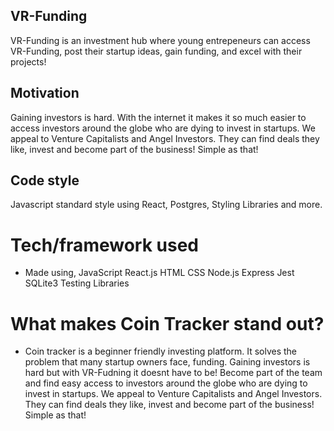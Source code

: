 ## VR-Funding
VR-Funding is an investment hub where young entrepeneurs can access VR-Funding, post their startup ideas, gain funding, and excel with their projects!

## Motivation
Gaining investors is hard. With the internet it makes it so much easier to access investors around the globe who are dying to invest in startups. We appeal to Venture Capitalists and Angel Investors. They can find deals they like, invest and become part of the business! Simple as that!

## Code style
Javascript standard style using React, Postgres, Styling Libraries and more.

# Tech/framework used
- Made using,
JavaScript
React.js
HTML
CSS
Node.js
Express
Jest
SQLite3
Testing Libraries


# What makes Coin Tracker stand out?
- Coin tracker is a beginner friendly investing platform. It solves the problem that many startup owners face, funding. Gaining investors is hard but with VR-Fudning it doesnt have to be! Become part of the team and find easy access to investors around the globe who are dying to invest in startups. We appeal to Venture Capitalists and Angel Investors. They can find deals they like, invest and become part of the business! Simple as that!
